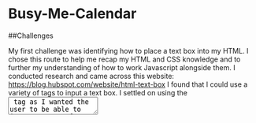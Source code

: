 # Busy-Me-Calendar


##Challenges

My first challenge was identifying how to place a text box into my HTML. I chose this route to help me recap my HTML and CSS knowledge and to further my understanding of how to work Javascript alongside them. I conducted research and came across this website: https://blog.hubspot.com/website/html-text-box I found that I could use a variety of tags to input a text box. I settled on using the <textarea> tag as I wanted the user to be able to input a range of text as opposed to just a single line. I then worked on implementing the CSS and styling before replicating the container to produce a calendar.

##Things I learned


##Screenshot


##License Please refer to the LICENSE in the repo.